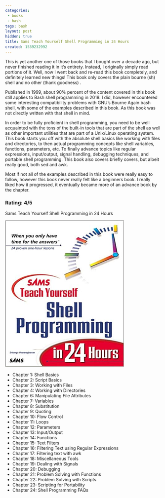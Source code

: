 ```yaml
---
categories:
 - books
 - bash
tags: bash
layout: post
hidden: true
title: Sams Teach Yourself Shell Programming in 24 Hours
created: 1539232992
---
```


This is yet another one of those books that I bought over a decade ago, but never finished reading it in it’s entirety. Instead, I originally simply read portions of it. Well, now I went back and re-read this book completely, and definitely learned new things! This book only covers the plain bourne (sh) shell and no other (thank goodness) . 

Published in 1999, about 90% percent of the content covered in this book still applies to Bash shell programming in 2018.  I did, however encountered some interesting compatibility problems with GNU’s Bourne Again bash shell, with some of the examples described in this book. As this book was not directly written with that shell in mind.

In order to be fully proficient in shell programming, you need to be well acquainted with the tons of the built-in tools that are part of the shell as well as other important utilities that are part of a Unix/Linux operating system. This book starts you off with the absolute shell basics like working with files and directories, to then actual programming concepts like shell variables, functions, parameters, etc. To finally advance topics like regular expressions, input/output, signal handling, debugging techniques, and portable shell programming. This book also covers briefly covers, but albeit really good, both sed and awk.

Most if not all of the examples described in this book were really easy to follow, however this book never really felt like a beginners book. I really liked how it progressed, it eventually became more of an advance book by the chapter.  

### Rating: 4/5

Sams Teach Yourself Shell Programming in 24 Hours

<a href="https://www.amazon.com/Teach-Yourself-Shell-Programming-Hours/dp/0672314819" target="_blank"><img src="/assets/books/teach-yourself-shell-programming.jpg"></a>

* Chapter 1: Shell Basics
* Chapter 2: Script Basics
* Chapter 3: Working with Files
* Chapter 4: Working with Directories
* Chapter 6: Manipulating File Attributes
* Chapter 7: Variables
* Chapter 8: Substitution
* Chapter 9: Quoting
* Chapter 10: Flow Control
* Chapter 11: Loops
* Chapter 12: Parameters
* Chapter 13: Input/Output
* Chapter 14: Functions
* Chapter 15: Text Filters
* Chapter 16: Filtering Text using Regular Expressions
* Chapter 17: Filtering text with awk
* Chapter 18: Miscellaneous Tools
* Chapter 19: Dealing with Signals
* Chapter 20: Debugging 
* Chapter 21: Problem Solving with Functions
* Chapter 22: Problem Solving with Scripts
* Chapter 23: Scripting for Portability
* Chapter 24: Shell Programming FAQs
